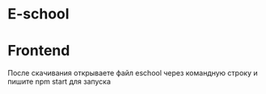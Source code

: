 # E-school
# Frontend
После скачивания открываете файл eschool через командную строку и пишите npm start для запуска
